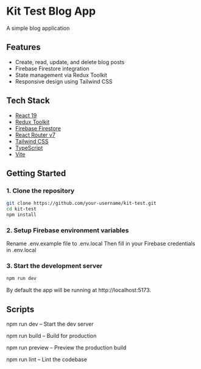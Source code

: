 # Kit Test Blog App

A simple blog application

##  Features

- Create, read, update, and delete blog posts
- Firebase Firestore integration
- State management via Redux Toolkit
- Responsive design using Tailwind CSS

## Tech Stack

- [React 19](https://react.dev/)
- [Redux Toolkit](https://redux-toolkit.js.org/)
- [Firebase Firestore](https://firebase.google.com/)
- [React Router v7](https://reactrouter.com/)
- [Tailwind CSS](https://tailwindcss.com/)
- [TypeScript](https://www.typescriptlang.org/)
- [Vite](https://vitejs.dev/)

## Getting Started

### 1. Clone the repository

```bash
git clone https://github.com/your-username/kit-test.git
cd kit-test
npm install
```
### 2. Setup Firebase environment variables
Rename .env.example file to .env.local
Then fill in your Firebase credentials in .env.local

### 3. Start the development server
```bash
npm run dev
```
By default the app will be running at http://localhost:5173.


## Scripts
npm run dev – Start the dev server

npm run build – Build for production

npm run preview – Preview the production build

npm run lint – Lint the codebase
